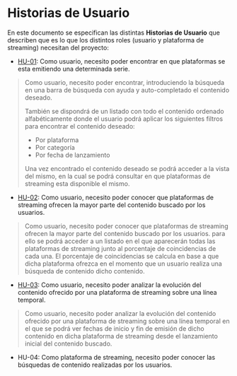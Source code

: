 # Historias de Usuario

En este documento se especifican las distintas **Historias de Usuario** que describen que es lo que los distintos roles (usuario y plataforma de streaming) necesitan del proyecto:

* [HU-01](https://github.com/Josalmer/where-to-watch/issues/5): Como usuario, necesito poder encontrar en que plataformas se esta emitiendo una determinada serie.
>Como usuario, necesito poder encontrar, introduciendo la búsqueda en una barra de búsqueda con ayuda y auto-completado el contenido deseado.
>
>También se dispondrá de un listado con todo el contenido ordenado alfabéticamente donde el usuario podrá aplicar los siguientes filtros para encontrar el contenido deseado:
>- Por plataforma
>- Por categoría
>- Por fecha de lanzamiento
>
>Una vez encontrado el contenido deseado se podrá acceder a la vista del mismo, en la cual se podrá consultar en que plataformas de streaming esta disponible el mismo.

* [HU-02](https://github.com/Josalmer/where-to-watch/issues/6): Como usuario, necesito poder conocer que plataformas de streaming ofrecen la mayor parte del contenido buscado por los usuarios.
>Como usuario, necesito poder conocer que plataformas de streaming ofrecen la mayor parte del contenido buscado por los usuarios. para ello se podrá acceder a un listado en el que aparecerán todas las plataformas de streaming junto al porcentaje de coincidencias de cada una. El porcentaje de coincidencias se calcula en base a que dicha plataforma ofrezca en el momento que un usuario realiza una búsqueda de contenido dicho contenido.

* [HU-03](https://github.com/Josalmer/where-to-watch/issues/7): Como usuario, necesito poder analizar la evolución del contenido ofrecido por una plataforma de streaming sobre una línea temporal.
>Como usuario, necesito poder analizar la evolución del contenido ofrecido por una plataforma de streaming sobre una línea temporal en el que se podrá ver fechas de inicio y fin de emisión de dicho contenido en dicha plataforma de streaming desde el lanzamiento inicial del contenido buscado.

* HU-04: Como plataforma de streaming, necesito poder conocer las búsquedas de contenido realizadas por los usuarios.
